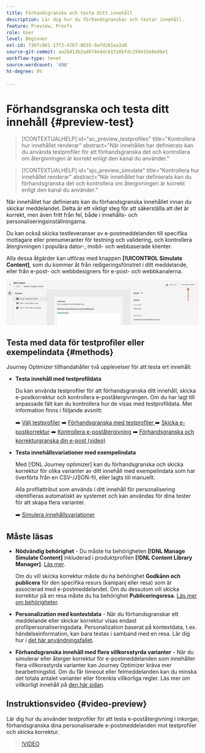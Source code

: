 ```yaml
---
title: Förhandsgranska och testa ditt innehåll
description: Lär dig hur du förhandsgranskar och testar innehåll.
feature: Preview, Proofs
role: User
level: Beginner
exl-id: 736fc861-17f2-47b7-8635-9afd261ea3a8
source-git-commit: aa28d13b2ad874e4dc61510bfdc250415e8e8be1
workflow-type: tm+mt
source-wordcount: '498'
ht-degree: 0%

---
```


# Förhandsgranska och testa ditt innehåll {#preview-test}

>[!CONTEXTUALHELP]
>id="ac_preview_testprofiles"
>title="Kontrollera hur innehållet renderar"
>abstract="När innehållet har definierats kan du använda testprofiler för att förhandsgranska det och kontrollera om återgivningen är korrekt enligt den kanal du använder."

>[!CONTEXTUALHELP]
>id="ajo_preview_simulate"
>title="Kontrollera hur innehållet renderar"
>abstract="När innehållet har definierats kan du förhandsgranska det och kontrollera om återgivningen är korrekt enligt den kanal du använder."

När innehållet har definierats kan du förhandsgranska innehållet innan du skickar meddelandet. Detta är ett viktigt steg för att säkerställa att det är korrekt, men även fritt från fel, både i innehålls- och personaliseringsinställningarna.

Du kan också skicka testleveranser av e-postmeddelanden till specifika mottagare eller prenumeranter för testning och validering, och kontrollera återgivningen i populära dator-, mobil- och webbaserade klienter.

Alla dessa åtgärder kan utföras med knappen **[!UICONTROL Simulate Content]**, som du kommer åt från redigeringsfönstret i ditt meddelande, eller från e-post- och webbdesigners för e-post- och webbkanalerna.

![](../email/assets/email-preview-button.png)

## Testa med data för testprofiler eller exempelindata {#methods}

Journey Optimizer tillhandahåller två upplevelser för att testa ert innehåll:

* **Testa innehåll med testprofildata**

  Du kan använda testprofiler för att förhandsgranska ditt innehåll, skicka e-postkorrektur och kontrollera e-poståtergivningen. Om du har lagt till anpassade fält kan du kontrollera hur de visas med testprofildata. Mer information finns i följande avsnitt:

  ➡️ [Välj testprofiler](test-profiles.md)
➡️ [Förhandsgranska med testprofiler ](preview.md)
➡️ [Skicka e-postkorrektur](proofs.md)
➡️ [Kontrollera e-poståtergivning](rendering.md)
➡️ [Förhandsgranska och korrekturgranska din e-post (video) ](#video-preview)

* **Testa innehållsvariationer med exempelindata**

  Med [!DNL Journey optimizer] kan du förhandsgranska och skicka korrektur för olika varianter av ditt innehåll med exempelindata som har överförts från en CSV-/JSON-fil, eller lagts till manuellt.

  Alla profilattribut som används i ditt innehåll för personalisering identifieras automatiskt av systemet och kan användas för dina tester för att skapa flera varianter.

  ➡️ [Simulera innehållsvariationer](../test-approve/simulate-sample-input.md)

## Måste läsas

* **Nödvändig behörighet** - Du måste ha behörigheten **[!DNL Manage Simulate Content]** inkluderad i produktprofilen **[!DNL Content Library Manager]**. [Läs mer](../administration/ootb-product-profiles.md#content-library-manager).

  Om du vill skicka korrektur måste du ha behörighet **Godkänn och publicera** för den specifika resurs (kampanj eller resa) som är associerad med e-postmeddelandet. Om du dessutom vill skicka korrektur på en resa måste du ha behörighet **Publiceringsresa**. [Läs mer om behörigheter](../administration/ootb-permissions.md).

* **Personalization med kontextdata** - När du förhandsgranskar ett meddelande eller skickar korrektur visas endast profilpersonaliseringsdata. Personalization baserat på kontextdata, t.ex. händelseinformation, kan bara testas i samband med en resa. Lär dig hur i [det här användningsfallet](../personalization/personalization-use-case.md).

* **Förhandsgranska innehåll med flera villkorsstyrda varianter** - När du simulerar eller återger korrektur för e-postmeddelanden som innehåller flera villkorsstyrda varianter kan Journey Optimizer kräva mer bearbetningstid. Om du får timeout eller felmeddelanden kan du minska det totala antalet varianter eller förenkla villkorliga regler. Läs mer om villkorligt innehåll på [den här sidan](../personalization/dynamic-content.md).

## Instruktionsvideo {#video-preview}

Lär dig hur du använder testprofiler för att testa e-poståtergivning i inkorgar, förhandsgranska dina personaliserade e-postmeddelanden mot testprofiler och skicka korrektur.

>[!VIDEO](https://video.tv.adobe.com/v/3430343?quality=12&captions=swe)
